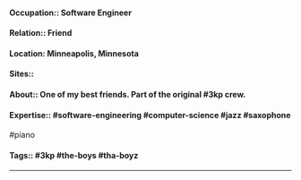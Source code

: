 #### Occupation:: Software Engineer
#### Relation:: Friend
#### Location: Minneapolis, Minnesota
#### Sites:: 
#### About:: One of my best friends. Part of the original #3kp crew.
#### Expertise:: #software-engineering #computer-science #jazz #saxophone
#piano 
#### Tags:: #3kp #the-boys #tha-boyz 

---
